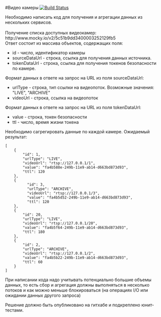 #Видео камеры
[![Build Status](https://travis-ci.org/ReyBos/job4j_camera.svg?branch=master)](https://travis-ci.org/ReyBos/job4j_camera)
<p>
    Необходимо написать код для получения и агрегации данных из нескольких сервисов.
    <br><br>Получение списка доступных видеокамер:
    <br>http://www.mocky.io/v2/5c51b9dd3400003252129fb5
    <br>Ответ состоит из массива объектов, содержащих поля:
</p>
<ul>
    <li>id - число, идентификатор камеры</li>
    <li>sourceDataUrl - строка, ссылка для получения данных источника.</li>
    <li>tokenDataUrl - строка, ссылка для получения токенов безопасности по камере.</li>
</ul>
<p>
    Формат данных в ответе на запрос на URL из поля sourceDataUrl:
</p>
<ul>
    <li>urlType - строка, тип ссылки на видеопоток. Возможные значения: "LIVE", "ARCHIVE"</li>
    <li>videoUrl - строка, ссылка на видеопоток</li>
</ul>
<p>
    Формат данных в ответе на запрос на URL из поля tokenDataUrl:
</p>
<ul>
    <li>value - строка, токен безопасности</li>
    <li>ttl - число, время жизни токена</li>
</ul>
<p>
    Необходимо сагрегировать данные по каждой камере. Ожидаемый результат:
</p>
<pre>
<code>[
    {
        "id": 1,
        "urlType": "LIVE",
        "videoUrl": "rtsp://127.0.0.1/1",
        "value": "fa4b588e-249b-11e9-ab14-d663bd873d93",
        "ttl": 120
    },
    {
          "id": 3,
          "urlType": "ARCHIVE",
          "videoUrl": "rtsp://127.0.0.1/3",
          "value": "fa4b5d52-249b-11e9-ab14-d663bd873d93",
          "ttl": 120
    },
    {
        "id": 20,
        "urlType": "LIVE",
        "videoUrl": "rtsp://127.0.0.1/20",
        "value": "fa4b5f64-249b-11e9-ab14-d663bd873d93",
        "ttl": 180
    },
    {
        "id": 2,
        "urlType": "ARCHIVE",
        "videoUrl": "rtsp://127.0.0.1/2",
        "value": "fa4b5b22-249b-11e9-ab14-d663bd873d93",
        "ttl": 60
    }
]</code>
</pre>
<p>
    При написании кода надо учитывать потенциально большие объемы данных, то есть сбор
    и агрегация должны выполняться в несколько потоков и как можно меньше блокироваться
    (на операциях I/O или ожидании данных другого запроса)
</p>
<p>
    Решение должно быть опубликовано на гитхабе и подкреплено юнит-тестами.
</p>